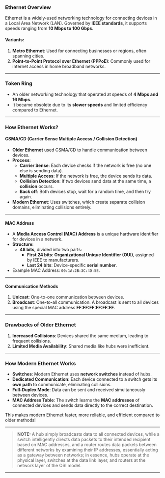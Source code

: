 ### **Ethernet Overview**

Ethernet is a widely-used networking technology for connecting devices in a Local Area Network (LAN). Governed by **IEEE standards**, it supports speeds ranging from **10 Mbps to 100 Gbps**.

#### **Variants**:

1. **Metro Ethernet**: Used for connecting businesses or regions, often spanning cities.
2. **Point-to-Point Protocol over Ethernet (PPPoE)**: Commonly used for internet access in home broadband networks.

---

### **Token Ring**

- An older networking technology that operated at speeds of **4 Mbps and 16 Mbps**.
- It became obsolete due to its **slower speeds** and limited efficiency compared to Ethernet.

---

### **How Ethernet Works?**

#### **CSMA/CD (Carrier Sense Multiple Access / Collision Detection)**

- **Older Ethernet** used CSMA/CD to handle communication between devices.
- **Process**:
    - **Carrier Sense**: Each device checks if the network is free (no one else is sending data).
	- **Multiple Access**: If the network is free, the device sends its data.
	- **Collision Detection**: If two devices send data at the same time, a **collision** occurs.
	- **Back off**: Both devices stop, wait for a random time, and then try again.
- **Modern Ethernet**: Uses switches, which create separate collision domains, eliminating collisions entirely.

---

#### **MAC Address**

- A **Media Access Control (MAC) Address** is a unique hardware identifier for devices in a network.
- **Structure**:
    - **48 bits**, divided into two parts:
        - **First 24 bits**: **Organizational Unique Identifier (OUI)**, assigned by IEEE to manufacturers.
        - **Last 24 bits**: Device-specific **serial number**.
- Example MAC Address: `00:1A:2B:3C:4D:5E`.

---

#### **Communication Methods**

1. **Unicast**: One-to-one communication between devices.
2. **Broadcast**: One-to-all communication. A broadcast is sent to all devices using the special MAC address **FF:FF:FF:FF:FF:FF**.

---

### **Drawbacks of Older Ethernet**

1. **Increased Collisions**: Devices shared the same medium, leading to frequent collisions.
2. **Limited Media Availability**: Shared media like hubs were inefficient.

---

### **How Modern Ethernet Works**

- **Switches**: Modern Ethernet uses **network switches** instead of hubs.
- **Dedicated Communication**: Each device connected to a switch gets its **own path** to communicate, eliminating collisions.
- **Full-Duplex Mode**: Data can be sent and received simultaneously between devices.
- **MAC Address Table**: The switch learns the **MAC addresses** of connected devices and sends data directly to the correct destination.

This makes modern Ethernet faster, more reliable, and efficient compared to older methods!

---

>**NOTE:** A hub simply broadcasts data to all connected devices, while a switch intelligently directs data packets to their intended recipient based on MAC addresses, and a router routes data packets between different networks by examining their IP addresses, essentially acting as a gateway between networks; in essence, hubs operate at the physical layer, switches at the data link layer, and routers at the network layer of the OSI model.

---